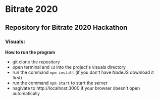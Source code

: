 # Bitrate 2020
## Repository for Bitrate 2020 Hackathon
### Visuals:

**How to run the program**

* git clone the repository
* open terminal and `cd` into the project's visuals directory
* run the command `npm install` (if you don't have NodeJS download it first)
* run the command `npm start` to start the server
* nagivate to http://localhost:3000 if your browser doesn't open automatically